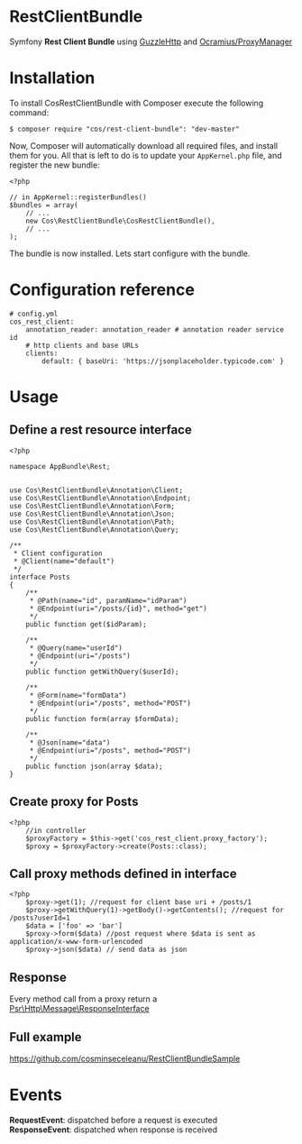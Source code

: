 # RestClientBundle

Symfony **Rest Client Bundle** using [GuzzleHttp](http://docs.guzzlephp.org/en/latest/index.html) and [Ocramius/ProxyManager](http://ocramius.github.io/ProxyManager/)


Installation
============

To install CosRestClientBundle with Composer execute the following command:

    $ composer require "cos/rest-client-bundle": "dev-master"
    
Now, Composer will automatically download all required files, and install them
for you. All that is left to do is to update your ``AppKernel.php`` file, and
register the new bundle:

    <?php

    // in AppKernel::registerBundles()
    $bundles = array(
        // ...
        new Cos\RestClientBundle\CosRestClientBundle(),
        // ...
    );

The bundle is now installed. Lets start configure with the bundle.

Configuration reference
=========

    # config.yml
    cos_rest_client:
        annotation_reader: annotation_reader # annotation reader service id
        # http clients and base URLs
        clients:
            default: { baseUri: 'https://jsonplaceholder.typicode.com' }




Usage
======

Define a rest resource interface
-------
    <?php
    
    namespace AppBundle\Rest;
    
    
    use Cos\RestClientBundle\Annotation\Client;
    use Cos\RestClientBundle\Annotation\Endpoint;
    use Cos\RestClientBundle\Annotation\Form;
    use Cos\RestClientBundle\Annotation\Json;
    use Cos\RestClientBundle\Annotation\Path;
    use Cos\RestClientBundle\Annotation\Query;
    
    /**
     * Client configuration  
     * @Client(name="default")
     */
    interface Posts
    {
        /**
         * @Path(name="id", paramName="idParam")
         * @Endpoint(uri="/posts/{id}", method="get")
         */
        public function get($idParam);
    
        /**
         * @Query(name="userId")
         * @Endpoint(uri="/posts")
         */
        public function getWithQuery($userId);
    
        /**
         * @Form(name="formData")
         * @Endpoint(uri="/posts", method="POST")
         */
        public function form(array $formData);
    
        /**
         * @Json(name="data")
         * @Endpoint(uri="/posts", method="POST")
         */
        public function json(array $data);
    }
    
Create proxy for Posts
------

    <?php
        //in controller
        $proxyFactory = $this->get('cos_rest_client.proxy_factory');
        $proxy = $proxyFactory->create(Posts::class);


Call proxy methods defined in interface
-----

    <?php
        $proxy->get(1); //request for client base uri + /posts/1
        $proxy->getWithQuery(1)->getBody()->getContents(); //request for /posts?userId=1
        $data = ['foo' => 'bar']
        $proxy->form($data) //post request where $data is sent as application/x-www-form-urlencoded
        $proxy->json($data) // send data as json

Response
-----
Every method call from a proxy return a [Psr\Http\Message\ResponseInterface](http://docs.guzzlephp.org/en/latest/quickstart.html#using-responses)

Full example
--------
https://github.com/cosminseceleanu/RestClientBundleSample

Events
=======

**RequestEvent**: dispatched before a request is executed<br>
**ResponseEvent**: dispatched when response is received



            

            


